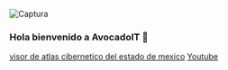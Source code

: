 ![Captura](https://user-images.githubusercontent.com/64434461/105331045-9d785e00-5b98-11eb-9a3b-6da9ddb5949d.PNG)
### Hola bienvenido a AvocadoIT 👋






[visor de atlas cibernetico del estado de mexico](http://acvisor.edomex.gob.mx/AtlasCibernetico/portal/visorAtlas.do#)
[Youtube]()


